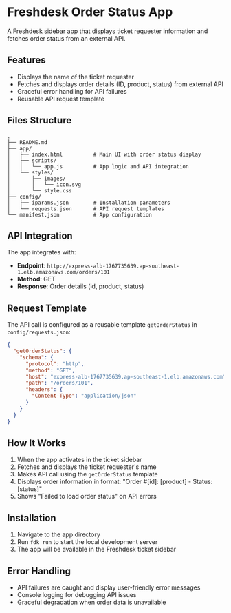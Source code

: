 # Freshdesk Order Status App

A Freshdesk sidebar app that displays ticket requester information and fetches order status from an external API.

## Features

- Displays the name of the ticket requester
- Fetches and displays order details (ID, product, status) from external API
- Graceful error handling for API failures
- Reusable API request template

## Files Structure

```
.
├── README.md
├── app/
│   ├── index.html          # Main UI with order status display
│   ├── scripts/
│   │   └── app.js          # App logic and API integration
│   └── styles/
│       ├── images/
│       │   └── icon.svg
│       └── style.css
├── config/
│   ├── iparams.json        # Installation parameters
│   └── requests.json       # API request templates
└── manifest.json           # App configuration
```

## API Integration

The app integrates with:
- **Endpoint**: `http://express-alb-1767735639.ap-southeast-1.elb.amazonaws.com/orders/101`
- **Method**: GET
- **Response**: Order details (id, product, status)

## Request Template

The API call is configured as a reusable template `getOrderStatus` in `config/requests.json`:

```json
{
  "getOrderStatus": {
    "schema": {
      "protocol": "http",
      "method": "GET",
      "host": "express-alb-1767735639.ap-southeast-1.elb.amazonaws.com",
      "path": "/orders/101",
      "headers": {
        "Content-Type": "application/json"
      }
    }
  }
}
```

## How It Works

1. When the app activates in the ticket sidebar
2. Fetches and displays the ticket requester's name
3. Makes API call using the `getOrderStatus` template
4. Displays order information in format: "Order #[id]: [product] - Status: [status]"
5. Shows "Failed to load order status" on API errors

## Installation

1. Navigate to the app directory
2. Run `fdk run` to start the local development server
3. The app will be available in the Freshdesk ticket sidebar

## Error Handling

- API failures are caught and display user-friendly error messages
- Console logging for debugging API issues
- Graceful degradation when order data is unavailable